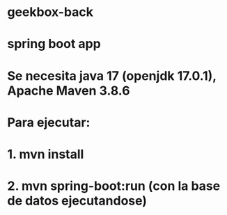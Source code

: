 # geekbox-back
# spring boot app

# Se necesita java 17 (openjdk 17.0.1), Apache Maven 3.8.6
# Para ejecutar:
# 1. mvn install
# 2. mvn spring-boot:run (con la base de datos ejecutandose)
